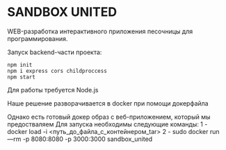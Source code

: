 # SANDBOX UNITED

WEB-разработка интерактивного приложения песочницы для программирования.

Запуск backend-части проекта: 

  
  ```
npm init
npm i express cors childproccess
npm start
```

Для работы требуется Node.js

Наше решение разворачивается в docker при помощи докерфайла

Однако есть готовый докер образ с веб-приложением, который мы предостваляем
Для запуска необходимы следующие команды:
  1 - docker load -i <путь_до_файла_с_контейнером_tar>
  2 - sudo docker run —rm -p 8080:8080 -p 3000:3000 sandbox_united
